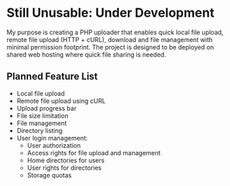 # Still Unusable: Under Development

My purpose is creating a PHP uploader that enables quick local file upload, remote file upload (HTTP + cURL), download and file management with minimal permission footprint. The project is designed to be deployed on shared web hosting where quick file sharing is needed.

## Planned Feature List ##

  - Local file upload
  - Remote file upload using cURL
  - Upload progress bar
  - File size limitation
  - File management 
  - Directory listing 
  - User login management:
    - User authorization
    - Access rights for file upload and management
    - Home directories for users
    - User rights for directories
    - Storage quotas
	